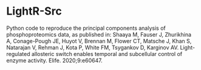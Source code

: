 # LightR-Src

Python code to reproduce the principal components analysis of phosphoproteomics data, as published in:
Shaaya M, Fauser J, Zhurikhina A, Conage-Pough JE, Huyot V, Brennan M, Flower CT, Matsche J, Khan S, Natarajan V, Rehman J, Kota P, White FM, Tsygankov D, Karginov AV. Light-regulated allosteric switch enables temporal and subcellular control of enzyme activity. Elife. 2020;9:e60647.
